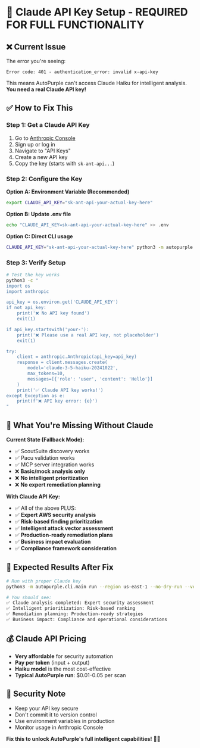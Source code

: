# 🔑 Claude API Key Setup - REQUIRED FOR FULL FUNCTIONALITY

## ❌ Current Issue

The error you're seeing:
```
Error code: 401 - authentication_error: invalid x-api-key
```

This means AutoPurple can't access Claude Haiku for intelligent analysis. **You need a real Claude API key!**

## ✅ How to Fix This

### Step 1: Get a Claude API Key

1. Go to [Anthropic Console](https://console.anthropic.com/)
2. Sign up or log in
3. Navigate to "API Keys" 
4. Create a new API key
5. Copy the key (starts with `sk-ant-api...`)

### Step 2: Configure the Key

**Option A: Environment Variable (Recommended)**
```bash
export CLAUDE_API_KEY="sk-ant-api-your-actual-key-here"
```

**Option B: Update .env file**
```bash
echo "CLAUDE_API_KEY=sk-ant-api-your-actual-key-here" >> .env
```

**Option C: Direct CLI usage**
```bash
CLAUDE_API_KEY="sk-ant-api-your-actual-key-here" python3 -m autopurple.cli.main run --region us-east-1 --no-dry-run
```

### Step 3: Verify Setup

```bash
# Test the key works
python3 -c "
import os
import anthropic

api_key = os.environ.get('CLAUDE_API_KEY')
if not api_key:
    print('❌ No API key found')
    exit(1)

if api_key.startswith('your-'):
    print('❌ Please use a real API key, not placeholder')
    exit(1)

try:
    client = anthropic.Anthropic(api_key=api_key)
    response = client.messages.create(
        model='claude-3-5-haiku-20241022',
        max_tokens=10,
        messages=[{'role': 'user', 'content': 'Hello'}]
    )
    print('✅ Claude API key works!')
except Exception as e:
    print(f'❌ API key error: {e}')
"
```

## 🎯 What You're Missing Without Claude

**Current State (Fallback Mode):**
- ✅ ScoutSuite discovery works
- ✅ Pacu validation works  
- ✅ MCP server integration works
- ❌ **Basic/mock analysis only**
- ❌ **No intelligent prioritization**
- ❌ **No expert remediation planning**

**With Claude API Key:**
- ✅ All of the above PLUS:
- ✅ **Expert AWS security analysis**
- ✅ **Risk-based finding prioritization**  
- ✅ **Intelligent attack vector assessment**
- ✅ **Production-ready remediation plans**
- ✅ **Business impact evaluation**
- ✅ **Compliance framework consideration**

## 🚀 Expected Results After Fix

```bash
# Run with proper Claude key
python3 -m autopurple.cli.main run --region us-east-1 --no-dry-run --verbose

# You should see:
✅ Claude analysis completed: Expert security assessment
✅ Intelligent prioritization: Risk-based ranking  
✅ Remediation planning: Production-ready strategies
✅ Business impact: Compliance and operational considerations
```

## 💰 Claude API Pricing

- **Very affordable** for security automation
- **Pay per token** (input + output)
- **Haiku model** is the most cost-effective
- **Typical AutoPurple run**: $0.01-0.05 per scan

## 🔐 Security Note

- Keep your API key secure
- Don't commit it to version control
- Use environment variables in production
- Monitor usage in Anthropic Console

**Fix this to unlock AutoPurple's full intelligent capabilities!** 🧠✨
